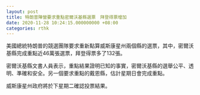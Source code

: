```yaml
---
layout: post
title: 特朗普陣營要求重點密爾沃基縣選票　拜登得票增加
date: 2020-11-28 10:24:15.000000000 +08:00
categories: rthk
---
```


美國總統特朗普的競選團隊要求重新點算威斯康星州兩個縣的選票，其中，密爾沃基縣完成重點近46萬張選票，拜登得票多了132張。

密爾沃基縣文書人員表示，重點結果證明已知的事實，密爾沃基縣的選舉公平、透明、準確和安全。另一個要求重點的戴恩縣，估計星期日會完成重點。

威斯康星州政府將於下星期二確認投票結果。
